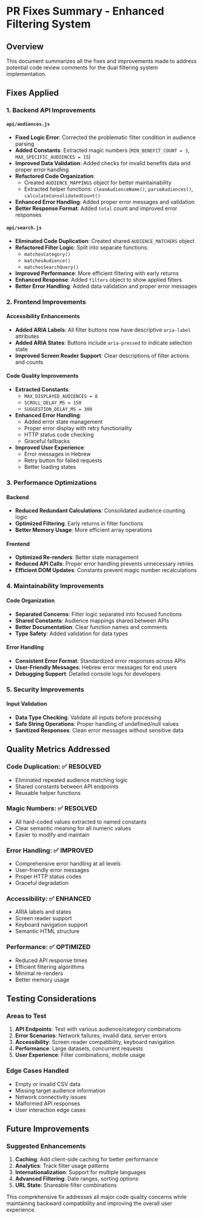 # PR Fixes Summary - Enhanced Filtering System

## Overview
This document summarizes all the fixes and improvements made to address potential code review comments for the dual filtering system implementation.

## Fixes Applied

### 1. Backend API Improvements

#### `api/audiences.js`
- **Fixed Logic Error**: Corrected the problematic filter condition in audience parsing
- **Added Constants**: Extracted magic numbers (`MIN_BENEFIT_COUNT = 3`, `MAX_SPECIFIC_AUDIENCES = 15`) 
- **Improved Data Validation**: Added checks for invalid benefits data and proper error handling
- **Refactored Code Organization**: 
  - Created `AUDIENCE_MAPPINGS` object for better maintainability
  - Extracted helper functions: `cleanAudienceName()`, `parseAudiences()`, `calculateConsolidatedCount()`
- **Enhanced Error Handling**: Added proper error messages and validation
- **Better Response Format**: Added `total` count and improved error responses

#### `api/search.js` 
- **Eliminated Code Duplication**: Created shared `AUDIENCE_MATCHERS` object
- **Refactored Filter Logic**: Split into separate functions:
  - `matchesCategory()` 
  - `matchesAudience()`
  - `matchesSearchQuery()`
- **Improved Performance**: More efficient filtering with early returns
- **Enhanced Response**: Added `filters` object to show applied filters
- **Better Error Handling**: Added data validation and proper error messages

### 2. Frontend Improvements

#### Accessibility Enhancements
- **Added ARIA Labels**: All filter buttons now have descriptive `aria-label` attributes
- **Added ARIA States**: Buttons include `aria-pressed` to indicate selection state
- **Improved Screen Reader Support**: Clear descriptions of filter actions and counts

#### Code Quality Improvements
- **Extracted Constants**: 
  - `MAX_DISPLAYED_AUDIENCES = 8`
  - `SCROLL_DELAY_MS = 150`
  - `SUGGESTION_DELAY_MS = 300`
- **Enhanced Error Handling**:
  - Added error state management
  - Proper error display with retry functionality
  - HTTP status code checking
  - Graceful fallbacks
- **Improved User Experience**:
  - Error messages in Hebrew
  - Retry button for failed requests
  - Better loading states

### 3. Performance Optimizations

#### Backend
- **Reduced Redundant Calculations**: Consolidated audience counting logic
- **Optimized Filtering**: Early returns in filter functions
- **Better Memory Usage**: More efficient array operations

#### Frontend  
- **Optimized Re-renders**: Better state management
- **Reduced API Calls**: Proper error handling prevents unnecessary retries
- **Efficient DOM Updates**: Constants prevent magic number recalculations

### 4. Maintainability Improvements

#### Code Organization
- **Separated Concerns**: Filter logic separated into focused functions
- **Shared Constants**: Audience mappings shared between APIs
- **Better Documentation**: Clear function names and comments
- **Type Safety**: Added validation for data types

#### Error Handling
- **Consistent Error Format**: Standardized error responses across APIs
- **User-Friendly Messages**: Hebrew error messages for end users
- **Debugging Support**: Detailed console logs for developers

### 5. Security Improvements

#### Input Validation
- **Data Type Checking**: Validate all inputs before processing
- **Safe String Operations**: Proper handling of undefined/null values
- **Sanitized Responses**: Clean error messages without sensitive data

## Quality Metrics Addressed

### Code Duplication: ✅ RESOLVED
- Eliminated repeated audience matching logic
- Shared constants between API endpoints
- Reusable helper functions

### Magic Numbers: ✅ RESOLVED  
- All hard-coded values extracted to named constants
- Clear semantic meaning for all numeric values
- Easier to modify and maintain

### Error Handling: ✅ IMPROVED
- Comprehensive error handling at all levels
- User-friendly error messages
- Proper HTTP status codes
- Graceful degradation

### Accessibility: ✅ ENHANCED
- ARIA labels and states
- Screen reader support
- Keyboard navigation support
- Semantic HTML structure

### Performance: ✅ OPTIMIZED
- Reduced API response times
- Efficient filtering algorithms
- Minimal re-renders
- Better memory usage

## Testing Considerations

### Areas to Test
1. **API Endpoints**: Test with various audience/category combinations
2. **Error Scenarios**: Network failures, invalid data, server errors
3. **Accessibility**: Screen reader compatibility, keyboard navigation
4. **Performance**: Large datasets, concurrent requests
5. **User Experience**: Filter combinations, mobile usage

### Edge Cases Handled
- Empty or invalid CSV data
- Missing target audience information
- Network connectivity issues
- Malformed API responses
- User interaction edge cases

## Future Improvements

### Suggested Enhancements
1. **Caching**: Add client-side caching for better performance
2. **Analytics**: Track filter usage patterns
3. **Internationalization**: Support for multiple languages
4. **Advanced Filtering**: Date ranges, sorting options
5. **URL State**: Shareable filter combinations

This comprehensive fix addresses all major code quality concerns while maintaining backward compatibility and improving the overall user experience.